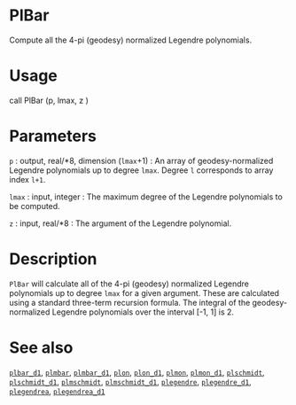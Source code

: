 # PlBar

Compute all the 4-pi (geodesy) normalized Legendre polynomials.

# Usage

call PlBar (p, lmax, z )

# Parameters

`p` : output, real/*8, dimension (`lmax`+1)
:   An array of geodesy-normalized Legendre polynomials up to degree `lmax`. Degree `l` corresponds to array index `l+1`.
	
`lmax` : input, integer
:   The maximum degree of the Legendre polynomials to be computed.

`z` : input, real/*8
:   The argument of the Legendre polynomial.

# Description

`PlBar` will calculate all of the 4-pi (geodesy) normalized Legendre polynomials up to degree `lmax` for a given argument. These are calculated using a standard three-term recursion formula. The integral of the geodesy-normalized Legendre polynomials over the interval [-1, 1] is 2.

# See also

[`plbar_d1`](plbar_d1.html), [`plmbar`](plmbar.html), [`plmbar_d1`](plmbar_d1.html), [`plon`](plon.html), [`plon_d1`](plon_d1.html), [`plmon`](plmon.html), [`plmon_d1`](plmon_d1.html), [`plschmidt`](plschmidt.html), [`plschmidt_d1`](plschmidt_d1.html), [`plmschmidt`](plmschmidt.html), [`plmschmidt_d1`](plmschmidt_d1.html), [`plegendre`](plegendre.html), [`plegendre_d1`](plegendre_d1.html), [`plegendrea`](plegendrea.html), [`plegendrea_d1`](plegendrea_d1.html)

